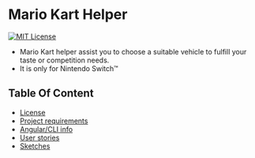 # Mario Kart Helper


[![MIT License][mit-license-button]][mit-license]

[mit-license-button]: https://img.shields.io/badge/license-MIT-green.svg

[mit-license]: https://opensource.org/licenses/MIT


- Mario Kart helper assist you to choose a suitable vehicle to fulfill your taste or competition needs.
- It is only for Nintendo Switch™

## Table Of Content

- [License](./LICENSE)
- [Project requirements](./docs/requirements.md)
- [Angular/CLI info](./docs/angular-cli-info.md)
- [User stories](./docs/user_stories/user_story_01.md)
- [Sketches](./docs/sketches/README.md)